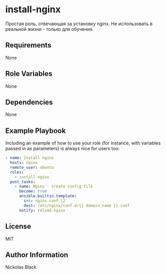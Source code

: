 install-nginx
=========

Простая роль, отвечающая за установку nginx. Не использовать в реальной жизни - только для обучения.

Requirements
------------

None

Role Variables
--------------

None

Dependencies
------------

None

Example Playbook
----------------

Including an example of how to use your role (for instance, with variables passed in as parameters) is always nice for users too:

```yaml
- name: Install nginx
  hosts: nginx
  remote_user: ubuntu
  roles:
    - install-nginx
  post_tasks:
    - name: Nginx - create config file
      become: true
      ansible.builtin.template:
        src: nginx.conf.j2
        dest: /etc/nginx/conf.d/{{ domain_name }}.conf
      notify: reload-nginx
```

License
-------

MIT

Author Information
------------------

Nickolas Black